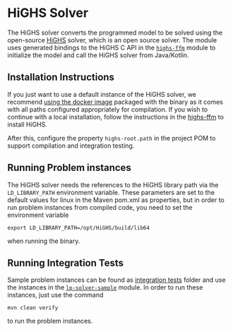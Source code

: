 # HiGHS Solver

The HiGHS solver converts the programmed model to be solved using the
open-source [HiGHS](https://highs.dev) solver, which is an open source solver.
The module uses generated bindings to the HiGHS C API in the [
`highs-ffm`](../highs-ffm/README.md) module to initialize the model and call the
HiGHS solver from Java/Kotlin.

## Installation Instructions

If you just want to use a default instance of the HiGHS solver, we
recommend [using the docker image](../dev-env-fedora/README.md) packaged with
the binary as it comes with all paths configured appropriately for compilation.
If you wish to continue with a local installation, follow the instructions in
the [highs-ffm](../highs-ffm/README.md) to install HiGHS.

After this, configure the property `highs-root.path` in the project POM to
support compilation and integration testing.

## Running Problem instances

The HiGHS solver needs the references to the HiGHS library path via the
`LD_LIBRARY_PATH` environment variable. These parameters are set to the default
values for linux in the Maven pom.xml as properties, but in order to run problem
instances from compiled code, you need to set the environment variable

```
export LD_LIBRARY_PATH=/opt/HiGHS/build/lib64
```

when running the binary.

## Running Integration Tests

Sample problem instances can be found
as [integration tests](./src/integration-test/kotlin) folder and use the
instances in the [`lp-solver-sample`](../lp-solver-sample/README.md) module. In
order to run these instances, just use the command

```shell
mvn clean verify
```

to run the problem instances.

